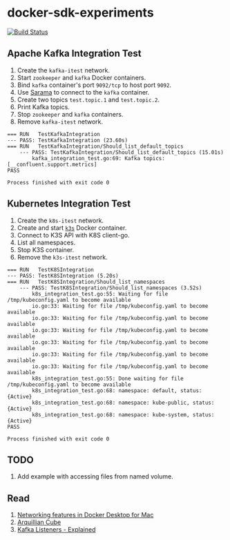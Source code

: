 # docker-sdk-experiments

[![Build Status](https://travis-ci.org/danielpacak/docker-sdk-experiments.svg?branch=master)](https://travis-ci.org/danielpacak/docker-sdk-experiments)

## Apache Kafka Integration Test

1. Create the `kafka-itest` network.
1. Start `zookeeper` and `kafka` Docker containers.
2. Bind `kafka` container's port `9092/tcp` to host port `9092`.
3. Use [Sarama](https://github.com/Shopify/sarama) to connect to the `kafka` container.
4. Create two topics `test.topic.1` and `test.topic.2`.
5. Print Kafka topics.
6. Stop `zookeeper` and `kafka` containers.
7. Remove `kafka-itest` network.

```text
=== RUN   TestKafkaIntegration
--- PASS: TestKafkaIntegration (23.60s)
=== RUN   TestKafkaIntegration/Should_list_default_topics
    --- PASS: TestKafkaIntegration/Should_list_default_topics (15.01s)
        kafka_integration_test.go:69: Kafka topics: [__confluent.support.metrics]
PASS

Process finished with exit code 0
```

## Kubernetes Integration Test

1. Create the `k8s-itest` network.
2. Create and start [`k3s`](https://github.com/rancher/k3s) Docker container.
3. Connect to K3S API with K8S client-go.
4. List all namespaces.
5. Stop K3S container.
6. Remove the `k3s-itest` network.

```text
=== RUN   TestK8SIntegration
--- PASS: TestK8SIntegration (5.20s)
=== RUN   TestK8SIntegration/Should_list_namespaces
    --- PASS: TestK8SIntegration/Should_list_namespaces (3.52s)
        k8s_integration_test.go:55: Waiting for file /tmp/kubeconfig.yaml to become available
        io.go:33: Waiting for file /tmp/kubeconfig.yaml to become available
        io.go:33: Waiting for file /tmp/kubeconfig.yaml to become available
        io.go:33: Waiting for file /tmp/kubeconfig.yaml to become available
        io.go:33: Waiting for file /tmp/kubeconfig.yaml to become available
        io.go:33: Waiting for file /tmp/kubeconfig.yaml to become available
        io.go:33: Waiting for file /tmp/kubeconfig.yaml to become available
        k8s_integration_test.go:55: Done waiting for file /tmp/kubeconfig.yaml to become available
        k8s_integration_test.go:68: namespace: default, status: {Active}
        k8s_integration_test.go:68: namespace: kube-public, status: {Active}
        k8s_integration_test.go:68: namespace: kube-system, status: {Active}
PASS

Process finished with exit code 0
```

## TODO

1. Add example with accessing files from named volume.

## Read

1. [Networking features in Docker Desktop for Mac](https://docs.docker.com/docker-for-mac/networking/)
2. [Arquillian Cube](http://arquillian.org/arquillian-cube/)
3. [Kafka Listeners - Explained](https://rmoff.net/2018/08/02/kafka-listeners-explained/)
